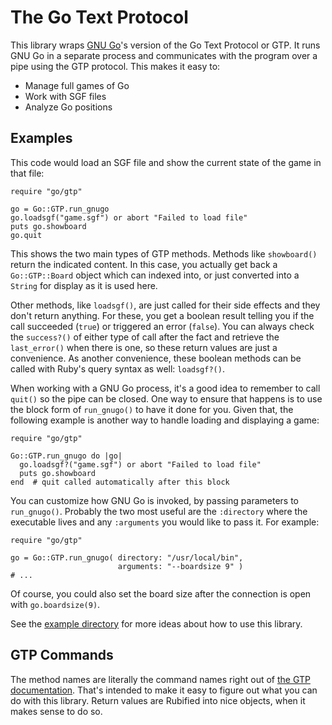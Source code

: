 The Go Text Protocol
====================

This library wraps [GNU Go](http://www.gnu.org/software/gnugo/)'s version of the Go Text Protocol or GTP.  It runs GNU Go in a separate process and communicates with the program over a pipe using the GTP protocol.  This makes it easy to:

* Manage full games of Go
* Work with SGF files
* Analyze Go positions

Examples
--------

This code would load an SGF file and show the current state of the game in that file:

    require "go/gtp"
    
    go = Go::GTP.run_gnugo
    go.loadsgf("game.sgf") or abort "Failed to load file"
    puts go.showboard
    go.quit

This shows the two main types of GTP methods.  Methods like `showboard()` return the indicated content.  In this case, you actually get back a `Go::GTP::Board` object which can indexed into, or just converted into a `String` for display as it is used here.

Other methods, like `loadsgf()`, are just called for their side effects and they don't return anything.  For these, you get a boolean result telling you if the call succeeded (`true`) or triggered an error (`false`).  You can always check the `success?()` of either type of call after the fact and retrieve the `last_error()` when there is one, so these return values are just a convenience.  As another convenience, these boolean methods can be called with Ruby's query syntax as well:  `loadsgf?()`.

When working with a GNU Go process, it's a good idea to remember to call `quit()` so the pipe can be closed.  One way to ensure that happens is to use the block form of `run_gnugo()` to have it done for you.  Given that, the following example is another way to handle loading and displaying a game:

    require "go/gtp"
    
    Go::GTP.run_gnugo do |go|
      go.loadsgf?("game.sgf") or abort "Failed to load file"
      puts go.showboard
    end  # quit called automatically after this block

You can customize how GNU Go is invoked, by passing parameters to `run_gnugo()`.  Probably the two most useful are the `:directory` where the executable lives and any `:arguments` you would like to pass it.  For example:

    require "go/gtp"
    
    go = Go::GTP.run_gnugo( directory: "/usr/local/bin",
                            arguments: "--boardsize 9" )
    # ...

Of course, you could also set the board size after the connection is open with `go.boardsize(9)`.

See the [example directory](http://github.com/JEG2/go_gtp/tree/master/example/) for more ideas about how to use this library.

GTP Commands
------------

The method names are literally the command names right out of [the GTP documentation](http://www.gnu.org/software/gnugo/gnugo_19.html#SEC200).  That's intended to make it easy to figure out what you can do with this library.  Return values are Rubified into nice objects, when it makes sense to do so.
